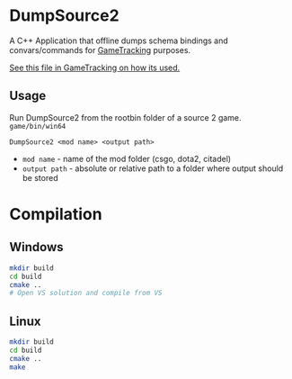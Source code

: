 # DumpSource2

A C++ Application that offline dumps schema bindings and convars/commands for [GameTracking](https://github.com/SteamDatabase/GameTracking) purposes.

[See this file in GameTracking on how its used.](https://github.com/SteamDatabase/GameTracking/blob/master/tools/dump_source2.sh)

## Usage

Run DumpSource2 from the rootbin folder of a source 2 game. `game/bin/win64`

`DumpSource2 <mod name> <output path>`

- `mod name` - name of the mod folder (csgo, dota2, citadel)
- `output path` - absolute or relative path to a folder where output should be stored


# Compilation

## Windows

```sh
mkdir build
cd build
cmake ..
# Open VS solution and compile from VS
```

## Linux
```sh
mkdir build
cd build
cmake ..
make
```
